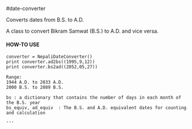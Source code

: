 #date-converter

Converts dates from B.S. to A.D.

A class to convert Bikram Samwat (B.S.) to A.D. and vice versa.
    
#### HOW-TO USE

	converter = NepaliDateConverter()
    print converter.ad2bs((1995,9,12))
    print converter.bs2ad((2052,05,27))
    
    Range:
    1944 A.D. to 2033 A.D.
    2000 B.S. to 2089 B.S.
    
    bs : a dictionary that contains the number of days in each month of the B.S. year
    bs_equiv, ad_equiv  : The B.S. and A.D. equivalent dates for counting and calculation
    
    '''
